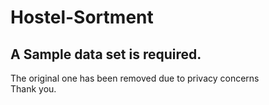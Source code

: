 # Hostel-Sortment
## A Sample data set is required.<br/>
The original one has been removed due to privacy concerns<br/>
Thank you.

